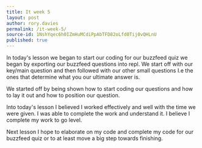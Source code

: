 ```yaml
---
title: It week 5
layout: post
author: rory.davies
permalink: /it-week-5/
source-id: 1NshYqec6h0IZmHuMCdiPpAbTFD82oLfd0Tij0vQHLnU
published: true
---
```

In today's lesson we began to start our coding for our buzzfeed quiz we began by exporting our buzzfeed questions into repl. We start off with our key/main question and then followed with our other small questions I.e the ones that determine what you our ultimate answer is.

We started off by being shown how to start coding our questions and how to lay it out and how to position our question.

Into today's lesson I believed I worked effectively and well with the time we were given. I was able to complete the work and understand it. I believe I complete my work to go level.

Next lesson I hope to elaborate on my code and complete my code for our buzzfeed quiz or to at least move a big step towards finishing.

